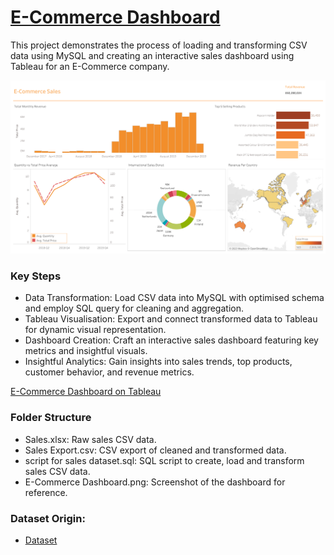 # [E-Commerce Dashboard](https://public.tableau.com/shared/7G7JW83YX?:display_count=n&:origin=viz_share_link)

This project demonstrates the process of loading and transforming CSV data using MySQL and creating an interactive sales dashboard using Tableau for an E-Commerce company.

![alt text](https://github.com/tola923/E_Commerce_Project/blob/master/E-Commerce%20Dashboard.png)

### Key Steps
* Data Transformation: Load CSV data into MySQL with optimised schema and employ SQL query for cleaning and aggregation.
* Tableau Visualisation: Export and connect transformed data to Tableau for dynamic visual representation.
* Dashboard Creation: Craft an interactive sales dashboard featuring key metrics and insightful visuals.
* Insightful Analytics: Gain insights into sales trends, top products, customer behavior, and revenue metrics.

[E-Commerce Dashboard on Tableau](https://public.tableau.com/shared/7G7JW83YX?:display_count=n&:origin=viz_share_link)

### Folder Structure
* Sales.xlsx: Raw sales CSV data.
* Sales Export.csv: CSV export of cleaned and transformed data.
* script for sales dataset.sql: SQL script to create, load and transform sales CSV data.
* E-Commerce Dashboard.png: Screenshot of the dashboard for reference.

### Dataset Origin:
* [Dataset](https://www.kaggle.com/datasets/carrie1/ecommerce-data)
